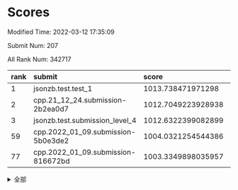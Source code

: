 # Scores

Modified Time: 2022-03-12 17:35:09

Submit Num: 207

All Rank Num: 342717

| rank |               submit               |       score        |       sigma        | pk_num |
| :--- | :--------------------------------- | :----------------- | :----------------- | :----- |
| 1    | jsonzb.test.test_1                 | 1013.738471971298  | 0.8326323768239964 | 6625   |
| 2    | cpp.21_12_24.submission-2b2ea0d7   | 1012.7049223928938 | 0.782307138187105  | 6629   |
| 3    | jsonzb.test.submission_level_4     | 1012.6322399082899 | 0.8040584348201715 | 6619   |
| 59   | cpp.2022_01_09.submission-5b0e3de2 | 1004.0321254544386 | 0.7183277331906777 | 6624   |
| 77   | cpp.2022_01_09.submission-816672bd | 1003.3349898035957 | 0.7223381216328586 | 6623   |


<details>
<summary>全部</summary>

| rank |                 submit                 |       score        |       sigma        | pk_num |
| :--- | :------------------------------------- | :----------------- | :----------------- | :----- |
| 1    | jsonzb.test.test_1                     | 1013.738471971298  | 0.8326323768239964 | 6625   |
| 2    | cpp.21_12_24.submission-2b2ea0d7       | 1012.7049223928938 | 0.782307138187105  | 6629   |
| 3    | jsonzb.test.submission_level_4         | 1012.6322399082899 | 0.8040584348201715 | 6619   |
| 4    | gobigger.level_3.submission_level_3_27 | 1012.6319000467115 | 0.7964108756379783 | 6621   |
| 5    | gobigger.level_3.submission_level_3_18 | 1011.7236374441715 | 0.7720917421044343 | 6622   |
| 6    | gobigger.level_3.submission_level_3_5  | 1011.660066793566  | 0.7677379621082806 | 6622   |
| 7    | gobigger.level_3.submission_level_3_42 | 1011.6082089272197 | 0.7858069721817558 | 6622   |
| 8    | gobigger.level_3.submission_level_3_36 | 1011.4429158958071 | 0.7666551519190702 | 6624   |
| 9    | gobigger.level_3.submission_level_3_10 | 1011.2679972032167 | 0.7681881958621679 | 6620   |
| 10   | gobigger.level_3.submission_level_3_21 | 1011.1715957999177 | 0.7629437546643274 | 6625   |
| 11   | gobigger.level_3.submission_level_3_14 | 1011.0648555178932 | 0.786166578819479  | 6621   |
| 12   | gobigger.level_3.submission_level_3_48 | 1011.0043106609401 | 0.7660865799678969 | 6621   |
| 13   | gobigger.level_3.submission_level_3_24 | 1010.9401782841901 | 0.7881626592390074 | 6627   |
| 14   | gobigger.level_3.submission_level_3_9  | 1010.8855396327989 | 0.7532326136735277 | 6620   |
| 15   | gobigger.level_3.submission_level_3_20 | 1010.7922947092597 | 0.7651587350258943 | 6626   |
| 16   | gobigger.level_3.submission_level_3_23 | 1010.7522681656258 | 0.7702055597089031 | 6618   |
| 17   | gobigger.level_3.submission_level_3_3  | 1010.7422517366996 | 0.765323172705802  | 6618   |
| 18   | gobigger.level_3.submission_level_3_2  | 1010.6670962773709 | 0.7421199115380477 | 6623   |
| 19   | gobigger.level_3.submission_level_3_47 | 1010.6194278360712 | 0.7431061309475884 | 6620   |
| 20   | gobigger.level_3.submission_level_3_7  | 1010.5136124899035 | 0.7631243412714752 | 6622   |
| 21   | gobigger.level_3.submission_level_3_15 | 1010.4583070277384 | 0.7529990085146693 | 6624   |
| 22   | gobigger.level_3.submission_level_3_6  | 1010.291813722863  | 0.7637448786958985 | 6627   |
| 23   | gobigger.level_3.submission_level_3_16 | 1010.1834363923024 | 0.7503402189550226 | 6625   |
| 24   | gobigger.level_3.submission_level_3_46 | 1010.1283368082306 | 0.7554802545920456 | 6621   |
| 25   | gobigger.level_3.submission_level_3_32 | 1010.1195989071906 | 0.7587512732171403 | 6625   |
| 26   | gobigger.level_3.submission_level_3_13 | 1010.0909987100731 | 0.7510236700693528 | 6621   |
| 27   | gobigger.level_3.submission_level_3_37 | 1010.08916678974   | 0.7730419105110204 | 6627   |
| 28   | gobigger.level_3.submission_level_3_19 | 1010.0309515187424 | 0.7681851867094321 | 6625   |
| 29   | gobigger.level_3.submission_level_3_30 | 1009.9840601038309 | 0.7651147846617905 | 6628   |
| 30   | gobigger.level_3.submission_level_3_39 | 1009.8903268517369 | 0.7660059058032247 | 6621   |
| 31   | gobigger.level_3.submission_level_3_41 | 1009.8599668600256 | 0.7932395687263228 | 6624   |
| 32   | gobigger.level_3.submission_level_3_1  | 1009.7761399518316 | 0.7516773915721633 | 6626   |
| 33   | gobigger.level_3.submission_level_3_35 | 1009.7231883832327 | 0.7337646195095903 | 6624   |
| 34   | gobigger.level_3.submission_level_3_11 | 1009.5882944695345 | 0.7594339803008161 | 6627   |
| 35   | gobigger.level_3.submission_level_3_22 | 1009.5213236932254 | 0.756120556138491  | 6624   |
| 36   | gobigger.level_3.submission_level_3_45 | 1009.4927381501292 | 0.7608862095355708 | 6621   |
| 37   | gobigger.level_3.submission_level_3_26 | 1009.4605984337529 | 0.7514532602328193 | 6624   |
| 38   | gobigger.level_3.submission_level_3_4  | 1009.4548681043885 | 0.7506002135890277 | 6621   |
| 39   | gobigger.level_3.submission_level_3_28 | 1009.4180703107089 | 0.7541285031153823 | 6624   |
| 40   | gobigger.level_3.submission_level_3_33 | 1009.3810433118687 | 0.7350206358535648 | 6627   |
| 41   | gobigger.level_3.submission_level_3_25 | 1009.3537160215313 | 0.7626006358082491 | 6618   |
| 42   | gobigger.level_3.submission_level_3_12 | 1009.270023170569  | 0.7504726529613555 | 6625   |
| 43   | gobigger.level_3.submission_level_3_31 | 1009.2385943471708 | 0.7670024966452234 | 6619   |
| 44   | gobigger.level_3.submission_level_3_0  | 1009.2131286543304 | 0.7466030183059494 | 6622   |
| 45   | gobigger.level_3.submission_level_3_34 | 1009.1477196219704 | 0.7493342613759045 | 6624   |
| 46   | gobigger.level_3.submission_level_3_43 | 1009.1110904223989 | 0.7655503535031158 | 6620   |
| 47   | gobigger.level_3.submission_level_3_29 | 1008.9918538734115 | 0.7649771558343191 | 6626   |
| 48   | gobigger.level_3.submission_level_3_17 | 1008.9408543816528 | 0.7351148605813773 | 6625   |
| 49   | gobigger.level_3.submission_level_3_38 | 1008.8123823271477 | 0.7334979814637127 | 6623   |
| 50   | gobigger.level_3.submission_level_3_49 | 1008.7961526975673 | 0.7454664099854131 | 6623   |
| 51   | gobigger.level_3.submission_level_3_8  | 1008.7939142520315 | 0.7456548367676413 | 6617   |
| 52   | gobigger.level_3.submission_level_3_44 | 1008.6688907690916 | 0.7525777701324691 | 6623   |
| 53   | gobigger.level_3.submission_level_3_40 | 1008.2703479103325 | 0.7529285356118252 | 6628   |
| 54   | gobigger.level_1.submission_level_1_48 | 1004.7160480756975 | 0.7121896946355551 | 6624   |
| 55   | gobigger.level_1.submission_level_1_37 | 1004.2120637278817 | 0.7112407732720317 | 6625   |
| 56   | gobigger.level_1.submission_level_1_13 | 1004.2047275715124 | 0.712344972318083  | 6624   |
| 57   | gobigger.level_1.submission_level_1_31 | 1004.1164551085345 | 0.7069059936977281 | 6623   |
| 58   | gobigger.level_1.submission_level_1_49 | 1004.0454577198338 | 0.7203573390715227 | 6626   |
| 59   | cpp.2022_01_09.submission-5b0e3de2     | 1004.0321254544386 | 0.7183277331906777 | 6624   |
| 60   | gobigger.level_1.submission_level_1_19 | 1003.9003880635407 | 0.7194286338625763 | 6625   |
| 61   | gobigger.level_1.submission_level_1_1  | 1003.8844614379308 | 0.7197865760739314 | 6621   |
| 62   | gobigger.level_1.submission_level_1_16 | 1003.871898630207  | 0.716961938929999  | 6626   |
| 63   | gobigger.level_1.submission_level_1_29 | 1003.8142460418669 | 0.726076139652314  | 6616   |
| 64   | gobigger.level_1.submission_level_1_11 | 1003.796814837727  | 0.706921873825748  | 6621   |
| 65   | gobigger.level_1.submission_level_1_44 | 1003.783812444995  | 0.7089442968825311 | 6623   |
| 66   | gobigger.level_1.submission_level_1_39 | 1003.6997376654399 | 0.7154836190924305 | 6625   |
| 67   | gobigger.level_1.submission_level_1_3  | 1003.6619125152464 | 0.7181510854440244 | 6621   |
| 68   | gobigger.level_1.submission_level_1_2  | 1003.6295949279287 | 0.710737960679046  | 6628   |
| 69   | gobigger.level_1.submission_level_1_28 | 1003.5810302618405 | 0.7171623160370607 | 6624   |
| 70   | gobigger.level_1.submission_level_1_45 | 1003.5612542252418 | 0.7024591440742908 | 6622   |
| 71   | gobigger.level_1.submission_level_1_33 | 1003.5207785473789 | 0.7145969314471989 | 6620   |
| 72   | gobigger.level_1.submission_level_1_4  | 1003.4941982646174 | 0.7109811703309078 | 6628   |
| 73   | gobigger.level_1.submission_level_1_36 | 1003.4079226008042 | 0.7137798035368503 | 6624   |
| 74   | gobigger.level_1.submission_level_1_47 | 1003.3923860080396 | 0.7120700764482468 | 6621   |
| 75   | gobigger.level_1.submission_level_1_35 | 1003.3667700171713 | 0.6986082772671331 | 6622   |
| 76   | gobigger.level_1.submission_level_1_0  | 1003.3614023722351 | 0.7165115898305393 | 6626   |
| 77   | cpp.2022_01_09.submission-816672bd     | 1003.3349898035957 | 0.7223381216328586 | 6623   |
| 78   | gobigger.level_1.submission_level_1_6  | 1003.3104266359672 | 0.7233938472232532 | 6621   |
| 79   | gobigger.level_1.submission_level_1_24 | 1003.2262536373612 | 0.7126364998642175 | 6627   |
| 80   | gobigger.level_1.submission_level_1_8  | 1003.2206894752271 | 0.7197908020659585 | 6625   |
| 81   | gobigger.level_1.submission_level_1_22 | 1003.171863654439  | 0.7080416421629535 | 6622   |
| 82   | gobigger.level_1.submission_level_1_34 | 1003.169350805351  | 0.7079255238178699 | 6625   |
| 83   | gobigger.level_1.submission_level_1_41 | 1003.1024458421826 | 0.7063499831896375 | 6626   |
| 84   | gobigger.level_1.submission_level_1_20 | 1003.0759013897672 | 0.7191355845145072 | 6619   |
| 85   | gobigger.level_1.submission_level_1_7  | 1003.0440492887806 | 0.6977380430569234 | 6627   |
| 86   | gobigger.level_1.submission_level_1_27 | 1003.0412012669158 | 0.7021042965066202 | 6623   |
| 87   | gobigger.level_1.submission_level_1_26 | 1002.9552581025276 | 0.7136980511894436 | 6619   |
| 88   | gobigger.level_1.submission_level_1_42 | 1002.9032845430631 | 0.7126817899915218 | 6620   |
| 89   | gobigger.level_1.submission_level_1_38 | 1002.8740569199908 | 0.7187032235660518 | 6620   |
| 90   | gobigger.level_1.submission_level_1_18 | 1002.8717874027126 | 0.704910222300743  | 6619   |
| 91   | gobigger.level_1.submission_level_1_15 | 1002.8609567858699 | 0.707393317345683  | 6621   |
| 92   | gobigger.level_1.submission_level_1_30 | 1002.8258070814769 | 0.7285254495286707 | 6625   |
| 93   | gobigger.level_1.submission_level_1_21 | 1002.8113203342571 | 0.7084194802496377 | 6624   |
| 94   | gobigger.level_1.submission_level_1_46 | 1002.791486673999  | 0.7194759251459657 | 6622   |
| 95   | gobigger.level_1.submission_level_1_40 | 1002.7854808642303 | 0.7187813410395368 | 6622   |
| 96   | gobigger.level_1.submission_level_1_9  | 1002.7034236586233 | 0.7080206284063394 | 6618   |
| 97   | gobigger.level_1.submission_level_1_5  | 1002.5998504193739 | 0.7080016536888986 | 6620   |
| 98   | gobigger.level_1.submission_level_1_25 | 1002.5859476631202 | 0.7242553241459021 | 6626   |
| 99   | gobigger.level_1.submission_level_1_14 | 1002.5451444427242 | 0.7099649438629096 | 6623   |
| 100  | gobigger.level_1.submission_level_1_12 | 1002.507061980124  | 0.7095326907909582 | 6627   |
| 101  | gobigger.level_1.submission_level_1_43 | 1002.4966642150338 | 0.7164648270466879 | 6622   |
| 102  | gobigger.level_1.submission_level_1_17 | 1002.4015372797159 | 0.7121187473530441 | 6621   |
| 103  | gobigger.level_1.submission_level_1_23 | 1002.3527750318055 | 0.7046036957761206 | 6619   |
| 104  | gobigger.level_1.submission_level_1_10 | 1002.3202696215936 | 0.713696301667281  | 6625   |
| 105  | gobigger.level_1.submission_level_1_32 | 1002.2632693696648 | 0.71755088103566   | 6622   |
| 106  | gobigger.random.submission_random_10   | 997.7440208293591  | 0.7055284886700195 | 6620   |
| 107  | gobigger.random.submission_random_35   | 997.643465165585   | 0.7162725603037972 | 6622   |
| 108  | gobigger.random.submission_random_15   | 997.1812536716683  | 0.7137433950980979 | 6623   |
| 109  | gobigger.random.submission_random_32   | 997.1710636619438  | 0.7192096259703291 | 6620   |
| 110  | gobigger.random.submission_random_17   | 997.1625340987089  | 0.7029263117488959 | 6624   |
| 111  | gobigger.random.submission_random_39   | 996.900168547851   | 0.7234289840659668 | 6624   |
| 112  | gobigger.random.submission_random_41   | 996.8612173481162  | 0.7027171319519592 | 6620   |
| 113  | gobigger.random.submission_random_18   | 996.8558695380323  | 0.7069028326209363 | 6623   |
| 114  | gobigger.random.submission_random_11   | 996.7436762418323  | 0.7050112620392667 | 6623   |
| 115  | gobigger.random.submission_random_24   | 996.6855100988447  | 0.7085326594567293 | 6617   |
| 116  | gobigger.random.submission_random_43   | 996.6809169762073  | 0.7131775512529687 | 6623   |
| 117  | gobigger.random.submission_random_25   | 996.6616385948569  | 0.7092458165529739 | 6619   |
| 118  | gobigger.random.submission_random_37   | 996.6314569220505  | 0.7016389909321662 | 6620   |
| 119  | gobigger.random.submission_random_42   | 996.5303638665329  | 0.7140826633441336 | 6624   |
| 120  | gobigger.random.submission_random_44   | 996.499277732397   | 0.7162517953824027 | 6623   |
| 121  | gobigger.random.submission_random_3    | 996.4511887366277  | 0.7008514838328117 | 6625   |
| 122  | gobigger.random.submission_random_34   | 996.4357338184884  | 0.7173308656446729 | 6621   |
| 123  | gobigger.random.submission_random_16   | 996.3969262992586  | 0.7128570334295588 | 6625   |
| 124  | gobigger.random.submission_random_27   | 996.3868748614959  | 0.703612410702659  | 6619   |
| 125  | gobigger.random.submission_random_9    | 996.3688814680153  | 0.7023982895263645 | 6624   |
| 126  | gobigger.random.submission_random_21   | 996.361589304303   | 0.7247749239514613 | 6620   |
| 127  | gobigger.random.submission_random_40   | 996.3098121710457  | 0.7092834316179367 | 6625   |
| 128  | gobigger.random.submission_random_29   | 996.2972732299387  | 0.7125523589501939 | 6624   |
| 129  | gobigger.random.submission_random_14   | 996.1271102827213  | 0.7277186614709241 | 6624   |
| 130  | gobigger.random.submission_random_4    | 996.1191617890968  | 0.7022491299980972 | 6618   |
| 131  | gobigger.random.submission_random_31   | 995.9474289881531  | 0.7176979466036592 | 6617   |
| 132  | gobigger.random.submission_random_48   | 995.9032000321756  | 0.7224716435391069 | 6622   |
| 133  | gobigger.random.submission_random_5    | 995.890654687739   | 0.703688967443758  | 6627   |
| 134  | gobigger.random.submission_random_38   | 995.8031640220046  | 0.7085016386956611 | 6621   |
| 135  | gobigger.random.submission_random_23   | 995.802816629035   | 0.7218736539452842 | 6618   |
| 136  | gobigger.random.submission_random_36   | 995.720437129231   | 0.707853682910349  | 6622   |
| 137  | gobigger.random.submission_random_7    | 995.6498878807828  | 0.7038075884517958 | 6629   |
| 138  | gobigger.random.submission_random_13   | 995.6399492602981  | 0.7212246898740156 | 6621   |
| 139  | gobigger.random.submission_random_49   | 995.5644430998459  | 0.7424443590010524 | 6628   |
| 140  | gobigger.random.submission_random_47   | 995.5272637432569  | 0.7444490928930918 | 6617   |
| 141  | gobigger.random.submission_random_19   | 995.5174637105818  | 0.7025954689455655 | 6624   |
| 142  | gobigger.random.submission_random_20   | 995.3876145908392  | 0.7208263735327174 | 6623   |
| 143  | gobigger.random.submission_random_45   | 995.3842913557704  | 0.7194422008754401 | 6621   |
| 144  | gobigger.random.submission_random_30   | 995.3191414466438  | 0.7069214446453039 | 6626   |
| 145  | gobigger.random.submission_random_2    | 995.2729062810813  | 0.7077943086171858 | 6621   |
| 146  | gobigger.random.submission_random_0    | 995.1804113804179  | 0.7270689120964363 | 6619   |
| 147  | gobigger.random.submission_random_1    | 995.1196410318454  | 0.7078284697636142 | 6626   |
| 148  | gobigger.random.submission_random_28   | 995.1130992171979  | 0.7099333781973529 | 6621   |
| 149  | gobigger.random.submission_random_6    | 995.0474908052639  | 0.7104741253476415 | 6621   |
| 150  | gobigger.random.submission_random_12   | 995.0007559437563  | 0.7318989590422214 | 6620   |
| 151  | gobigger.random.submission_random_22   | 994.9585921823898  | 0.7018782358482002 | 6615   |
| 152  | gobigger.random.submission_random_8    | 994.8952707322436  | 0.7133891007399683 | 6620   |
| 153  | gobigger.random.submission_random_26   | 994.8234277220754  | 0.7208623896539605 | 6625   |
| 154  | gobigger.random.submission_random_33   | 994.8174388451089  | 0.7170183774234302 | 6618   |
| 155  | gobigger.random.submission_random_46   | 994.1175453157296  | 0.710267537794121  | 6620   |
| 156  | gobigger.level_2.submission_level_2_19 | 993.6590389904992  | 0.7385904700134053 | 6627   |
| 157  | gobigger.level_2.submission_level_2_10 | 993.4989194051694  | 0.7410042260184497 | 6619   |
| 158  | gobigger.level_2.submission_level_2_45 | 993.4265401401066  | 0.7347197949600214 | 6621   |
| 159  | gobigger.level_2.submission_level_2_25 | 993.1311175845354  | 0.7486605368632759 | 6618   |
| 160  | gobigger.level_2.submission_level_2_23 | 993.094701485765   | 0.7405444131715707 | 6622   |
| 161  | gobigger.level_2.submission_level_2_43 | 993.0917242744589  | 0.7365552833747729 | 6620   |
| 162  | gobigger.level_2.submission_level_2_21 | 993.0732212642853  | 0.723106479836774  | 6622   |
| 163  | gobigger.level_2.submission_level_2_17 | 993.0643438824363  | 0.7365130592003124 | 6625   |
| 164  | gobigger.level_2.submission_level_2_14 | 992.9548986818247  | 0.7556037416806283 | 6621   |
| 165  | gobigger.level_2.submission_level_2_0  | 992.8832261203983  | 0.7321999738062019 | 6625   |
| 166  | gobigger.level_2.submission_level_2_2  | 992.8496575643213  | 0.7358259194239575 | 6621   |
| 167  | gobigger.level_2.submission_level_2_6  | 992.8448768705634  | 0.7378993885776711 | 6625   |
| 168  | gobigger.level_2.submission_level_2_39 | 992.8408111762704  | 0.7367290563626907 | 6628   |
| 169  | gobigger.level_2.submission_level_2_3  | 992.7878141254271  | 0.7248630380582737 | 6622   |
| 170  | gobigger.level_2.submission_level_2_38 | 992.73448896453    | 0.7305921456170827 | 6623   |
| 171  | gobigger.level_2.submission_level_2_9  | 992.6423131377298  | 0.7586350403820403 | 6624   |
| 172  | gobigger.level_2.submission_level_2_4  | 992.4979881938247  | 0.7444983828104155 | 6625   |
| 173  | gobigger.level_2.submission_level_2_26 | 992.4179477211682  | 0.7508836862791993 | 6620   |
| 174  | gobigger.level_2.submission_level_2_47 | 992.3802244014624  | 0.7518715090632876 | 6621   |
| 175  | gobigger.level_2.submission_level_2_41 | 992.2852799497924  | 0.7377722655183514 | 6620   |
| 176  | gobigger.level_2.submission_level_2_12 | 992.2677403854138  | 0.7413196055582346 | 6620   |
| 177  | gobigger.level_2.submission_level_2_34 | 992.2216560031892  | 0.740366872642817  | 6620   |
| 178  | gobigger.level_2.submission_level_2_49 | 992.1970984878159  | 0.7679689190454722 | 6622   |
| 179  | gobigger.level_2.submission_level_2_8  | 992.169995061119   | 0.7611276030778976 | 6621   |
| 180  | gobigger.level_2.submission_level_2_40 | 992.1624575711176  | 0.7460641305251239 | 6619   |
| 181  | gobigger.level_2.submission_level_2_33 | 992.1532904210512  | 0.7334873127814789 | 6625   |
| 182  | gobigger.level_2.submission_level_2_18 | 992.0213187580839  | 0.7483384148748842 | 6621   |
| 183  | gobigger.level_2.submission_level_2_42 | 991.9638915075112  | 0.7562521665346675 | 6622   |
| 184  | gobigger.level_2.submission_level_2_7  | 991.9567074566195  | 0.7317150038701049 | 6621   |
| 185  | gobigger.level_2.submission_level_2_24 | 991.8967101467181  | 0.7580367929202297 | 6625   |
| 186  | gobigger.level_2.submission_level_2_16 | 991.8671718958735  | 0.7401415335803192 | 6621   |
| 187  | gobigger.level_2.submission_level_2_35 | 991.8628528951045  | 0.739740135095758  | 6618   |
| 188  | gobigger.level_2.submission_level_2_1  | 991.7995001067263  | 0.761790345136981  | 6625   |
| 189  | gobigger.level_2.submission_level_2_36 | 991.7494747800447  | 0.749713150940163  | 6620   |
| 190  | gobigger.level_2.submission_level_2_31 | 991.74143796962    | 0.7463980123864249 | 6624   |
| 191  | gobigger.level_2.submission_level_2_48 | 991.7138130453765  | 0.7630009577197359 | 6624   |
| 192  | gobigger.level_2.submission_level_2_5  | 991.6988251631058  | 0.7643719308117929 | 6626   |
| 193  | gobigger.level_2.submission_level_2_44 | 991.5254354066532  | 0.7714705932098741 | 6619   |
| 194  | gobigger.level_2.submission_level_2_13 | 991.4791139792513  | 0.7483041394085231 | 6625   |
| 195  | gobigger.level_2.submission_level_2_27 | 991.344476086608   | 0.7365373969432795 | 6624   |
| 196  | gobigger.level_2.submission_level_2_11 | 991.2852662313093  | 0.7498481825578522 | 6625   |
| 197  | gobigger.level_2.submission_level_2_30 | 991.2679533420987  | 0.7405184815051186 | 6626   |
| 198  | gobigger.level_2.submission_level_2_29 | 991.1893410691747  | 0.7384764791923191 | 6618   |
| 199  | gobigger.level_2.submission_level_2_15 | 991.1294900306307  | 0.7473046548089527 | 6625   |
| 200  | gobigger.level_2.submission_level_2_37 | 991.1192585628687  | 0.7784872208145414 | 6624   |
| 201  | gobigger.level_2.submission_level_2_32 | 991.1066568550292  | 0.7550158440347315 | 6618   |
| 202  | gobigger.level_2.submission_level_2_22 | 991.013425999369   | 0.7586705528788943 | 6621   |
| 203  | gobigger.level_2.submission_level_2_20 | 990.8456473655428  | 0.7787925190757756 | 6620   |
| 204  | gobigger.level_2.submission_level_2_28 | 990.6908555194881  | 0.7648330583447897 | 6624   |
| 205  | gobigger.level_2.submission_level_2_46 | 989.3229912435971  | 0.7899607942590962 | 6621   |
| 206  | gobigger.none.submission_none_1        | 977.6894645826574  | 1.2955492605851937 | 6627   |
| 207  | gobigger.none.submission_none_0        | 977.000473545655   | 1.3887080903233862 | 6623   |

</details>